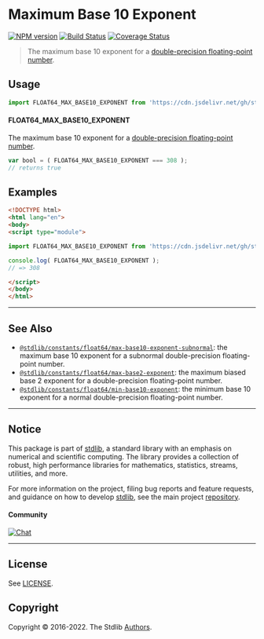 <!--

@license Apache-2.0

Copyright (c) 2018 The Stdlib Authors.

Licensed under the Apache License, Version 2.0 (the "License");
you may not use this file except in compliance with the License.
You may obtain a copy of the License at

   http://www.apache.org/licenses/LICENSE-2.0

Unless required by applicable law or agreed to in writing, software
distributed under the License is distributed on an "AS IS" BASIS,
WITHOUT WARRANTIES OR CONDITIONS OF ANY KIND, either express or implied.
See the License for the specific language governing permissions and
limitations under the License.

-->

# Maximum Base 10 Exponent

[![NPM version][npm-image]][npm-url] [![Build Status][test-image]][test-url] [![Coverage Status][coverage-image]][coverage-url] <!-- [![dependencies][dependencies-image]][dependencies-url] -->

> The maximum base 10 exponent for a [double-precision floating-point number][ieee754].



<section class="usage">

## Usage

<!-- eslint-disable id-length -->

```javascript
import FLOAT64_MAX_BASE10_EXPONENT from 'https://cdn.jsdelivr.net/gh/stdlib-js/constants-float64-max-base10-exponent@esm/index.mjs';
```

#### FLOAT64_MAX_BASE10_EXPONENT

The maximum base 10 exponent for a [double-precision floating-point number][ieee754].

<!-- eslint-disable id-length -->

```javascript
var bool = ( FLOAT64_MAX_BASE10_EXPONENT === 308 );
// returns true
```

</section>

<!-- /.usage -->

<section class="examples">

## Examples

<!-- TODO: better example -->

<!-- eslint no-undef: "error" -->

<!-- eslint-disable id-length -->

```html
<!DOCTYPE html>
<html lang="en">
<body>
<script type="module">

import FLOAT64_MAX_BASE10_EXPONENT from 'https://cdn.jsdelivr.net/gh/stdlib-js/constants-float64-max-base10-exponent@esm/index.mjs';

console.log( FLOAT64_MAX_BASE10_EXPONENT );
// => 308

</script>
</body>
</html>
```

</section>

<!-- /.examples -->

<!-- Section for related `stdlib` packages. Do not manually edit this section, as it is automatically populated. -->

<section class="related">

* * *

## See Also

-   <span class="package-name">[`@stdlib/constants/float64/max-base10-exponent-subnormal`][@stdlib/constants/float64/max-base10-exponent-subnormal]</span><span class="delimiter">: </span><span class="description">the maximum base 10 exponent for a subnormal double-precision floating-point number.</span>
-   <span class="package-name">[`@stdlib/constants/float64/max-base2-exponent`][@stdlib/constants/float64/max-base2-exponent]</span><span class="delimiter">: </span><span class="description">the maximum biased base 2 exponent for a double-precision floating-point number.</span>
-   <span class="package-name">[`@stdlib/constants/float64/min-base10-exponent`][@stdlib/constants/float64/min-base10-exponent]</span><span class="delimiter">: </span><span class="description">the minimum base 10 exponent for a normal double-precision floating-point number.</span>

</section>

<!-- /.related -->

<!-- Section for all links. Make sure to keep an empty line after the `section` element and another before the `/section` close. -->


<section class="main-repo" >

* * *

## Notice

This package is part of [stdlib][stdlib], a standard library with an emphasis on numerical and scientific computing. The library provides a collection of robust, high performance libraries for mathematics, statistics, streams, utilities, and more.

For more information on the project, filing bug reports and feature requests, and guidance on how to develop [stdlib][stdlib], see the main project [repository][stdlib].

#### Community

[![Chat][chat-image]][chat-url]

---

## License

See [LICENSE][stdlib-license].


## Copyright

Copyright &copy; 2016-2022. The Stdlib [Authors][stdlib-authors].

</section>

<!-- /.stdlib -->

<!-- Section for all links. Make sure to keep an empty line after the `section` element and another before the `/section` close. -->

<section class="links">

[npm-image]: http://img.shields.io/npm/v/@stdlib/constants-float64-max-base10-exponent.svg
[npm-url]: https://npmjs.org/package/@stdlib/constants-float64-max-base10-exponent

[test-image]: https://github.com/stdlib-js/constants-float64-max-base10-exponent/actions/workflows/test.yml/badge.svg?branch=main
[test-url]: https://github.com/stdlib-js/constants-float64-max-base10-exponent/actions/workflows/test.yml?query=branch:main

[coverage-image]: https://img.shields.io/codecov/c/github/stdlib-js/constants-float64-max-base10-exponent/main.svg
[coverage-url]: https://codecov.io/github/stdlib-js/constants-float64-max-base10-exponent?branch=main

<!--

[dependencies-image]: https://img.shields.io/david/stdlib-js/constants-float64-max-base10-exponent.svg
[dependencies-url]: https://david-dm.org/stdlib-js/constants-float64-max-base10-exponent/main

-->

[chat-image]: https://img.shields.io/gitter/room/stdlib-js/stdlib.svg
[chat-url]: https://gitter.im/stdlib-js/stdlib/

[stdlib]: https://github.com/stdlib-js/stdlib

[stdlib-authors]: https://github.com/stdlib-js/stdlib/graphs/contributors

[umd]: https://github.com/umdjs/umd
[es-module]: https://developer.mozilla.org/en-US/docs/Web/JavaScript/Guide/Modules

[deno-url]: https://github.com/stdlib-js/constants-float64-max-base10-exponent/tree/deno
[umd-url]: https://github.com/stdlib-js/constants-float64-max-base10-exponent/tree/umd
[esm-url]: https://github.com/stdlib-js/constants-float64-max-base10-exponent/tree/esm
[branches-url]: https://github.com/stdlib-js/constants-float64-max-base10-exponent/blob/main/branches.md

[stdlib-license]: https://raw.githubusercontent.com/stdlib-js/constants-float64-max-base10-exponent/main/LICENSE

[ieee754]: https://en.wikipedia.org/wiki/IEEE_754-1985

<!-- <related-links> -->

[@stdlib/constants/float64/max-base10-exponent-subnormal]: https://github.com/stdlib-js/constants-float64-max-base10-exponent-subnormal/tree/esm

[@stdlib/constants/float64/max-base2-exponent]: https://github.com/stdlib-js/constants-float64-max-base2-exponent/tree/esm

[@stdlib/constants/float64/min-base10-exponent]: https://github.com/stdlib-js/constants-float64-min-base10-exponent/tree/esm

<!-- </related-links> -->

</section>

<!-- /.links -->
